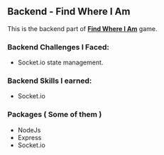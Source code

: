 ## Backend - Find Where I Am

This is the backend part of **[Find Where I Am](https://github.com/shahriar-programmer/find-where-i-am)** game.

### Backend Challenges I Faced:
- Socket.io state management.

### Backend Skills I earned:
- Socket.io

### Packages ( Some of them )
- NodeJs
- Express
- Socket.io
